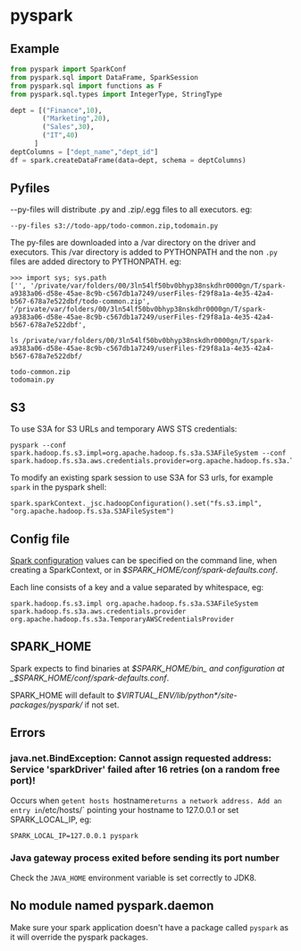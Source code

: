 # pyspark

## Example

```python
from pyspark import SparkConf
from pyspark.sql import DataFrame, SparkSession
from pyspark.sql import functions as F
from pyspark.sql.types import IntegerType, StringType

dept = [("Finance",10),
        ("Marketing",20),
        ("Sales",30),
        ("IT",40)
      ]
deptColumns = ["dept_name","dept_id"]
df = spark.createDataFrame(data=dept, schema = deptColumns)
```

## Pyfiles

--py-files will distribute .py and .zip/.egg files to all executors. eg:

```
--py-files s3://todo-app/todo-common.zip,todomain.py
```

The py-files are downloaded into a /var directory on the driver and executors. This /var directory is added to PYTHONPATH and the non `.py` files are added directory to PYTHONPATH. eg:

```
>>> import sys; sys.path
['', '/private/var/folders/00/3ln54lf50bv0bhyp38nskdhr0000gn/T/spark-a9383a06-d58e-45ae-8c9b-c567db1a7249/userFiles-f29f8a1a-4e35-42a4-b567-678a7e522dbf/todo-common.zip', '/private/var/folders/00/3ln54lf50bv0bhyp38nskdhr0000gn/T/spark-a9383a06-d58e-45ae-8c9b-c567db1a7249/userFiles-f29f8a1a-4e35-42a4-b567-678a7e522dbf',

ls /private/var/folders/00/3ln54lf50bv0bhyp38nskdhr0000gn/T/spark-a9383a06-d58e-45ae-8c9b-c567db1a7249/userFiles-f29f8a1a-4e35-42a4-b567-678a7e522dbf/

todo-common.zip
todomain.py

```

## S3

To use S3A for S3 URLs and temporary AWS STS credentials:

```
pyspark --conf spark.hadoop.fs.s3.impl=org.apache.hadoop.fs.s3a.S3AFileSystem --conf spark.hadoop.fs.s3a.aws.credentials.provider=org.apache.hadoop.fs.s3a.TemporaryAWSCredentialsProvider
```

To modify an existing spark session to use S3A for S3 urls, for example `spark` in the pyspark shell:

```
spark.sparkContext._jsc.hadoopConfiguration().set("fs.s3.impl", "org.apache.hadoop.fs.s3a.S3AFileSystem")
```

## Config file

[Spark configuration](https://spark.apache.org/docs/latest/configuration.html#dynamically-loading-spark-properties) values can be specified on the command line, when creating a SparkContext, or in _$SPARK_HOME/conf/spark-defaults.conf_.

Each line consists of a key and a value separated by whitespace, eg:

```
spark.hadoop.fs.s3.impl org.apache.hadoop.fs.s3a.S3AFileSystem
spark.hadoop.fs.s3a.aws.credentials.provider org.apache.hadoop.fs.s3a.TemporaryAWSCredentialsProvider
```

## SPARK_HOME

Spark expects to find binaries at _$SPARK_HOME/bin_ and configuration at _$SPARK_HOME/conf/spark-defaults.conf_.

SPARK_HOME will default to _$VIRTUAL_ENV/lib/python*/site-packages/pyspark/_ if not set.

## Errors

### java.net.BindException: Cannot assign requested address: Service 'sparkDriver' failed after 16 retries (on a random free port)!

Occurs when `getent hosts `hostname`returns a network address. Add an entry in`/etc/hosts/` pointing your hostname to 127.0.0.1 or set SPARK_LOCAL_IP, eg:

```
SPARK_LOCAL_IP=127.0.0.1 pyspark
```

### Java gateway process exited before sending its port number

Check the `JAVA_HOME` environment variable is set correctly to JDK8.

## No module named pyspark.daemon

Make sure your spark application doesn't have a package called `pyspark` as it will override the pyspark packages.
